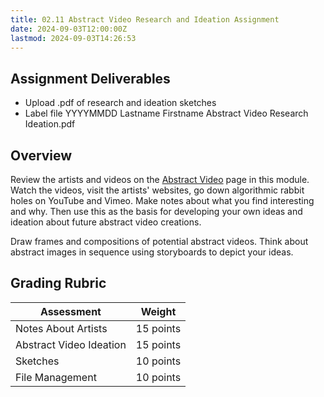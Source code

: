 ```yaml
---
title: 02.11 Abstract Video Research and Ideation Assignment
date: 2024-09-03T12:00:00Z
lastmod: 2024-09-03T14:26:53
---
```


## Assignment Deliverables

- Upload .pdf of research and ideation sketches
- Label file YYYYMMDD Lastname Firstname Abstract Video Research Ideation.pdf

## Overview

Review the artists and videos on the [Abstract Video](./02-09-abstract-video.md) page in this module. Watch the videos, visit the artists' websites, go down algorithmic rabbit holes on YouTube and Vimeo. Make notes about what you find interesting and why. Then use this as the basis for developing your own ideas and ideation about future abstract video creations.

Draw frames and compositions of potential abstract videos. Think about abstract images in sequence using storyboards to depict your ideas.

## Grading Rubric

<div class="responsive-table-markdown">

| Assessment              | Weight    |
| ----------------------- | --------- |
| Notes About Artists     | 15 points |
| Abstract Video Ideation | 15 points |
| Sketches                | 10 points |
| File Management         | 10 points |

</div>
